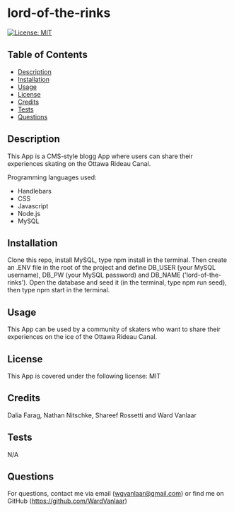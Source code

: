 
# lord-of-the-rinks
[![License: MIT](https://img.shields.io/badge/License-MIT-yellow.svg)](https://opensource.org/licenses/MIT)
## Table of Contents
* [Description](#Description)
* [Installation](#Installation)
* [Usage](#Usage)
* [License](#License)
* [Credits](#Credits)
* [Tests](#Tests)
* [Questions](#Questions)


## Description
This App is a CMS-style blogg App where users can share their experiences skating on the Ottawa Rideau Canal.

Programming languages used:
* Handlebars
* CSS
* Javascript
* Node.js
* MySQL


## Installation
Clone this repo, install MySQL, type npm install in the terminal. Then create an .ENV file in the root of the project and define DB_USER (your MySQL username), DB_PW (your MySQL password) and DB_NAME ('lord-of-the-rinks'). Open the database and seed it (in the terminal, type npm run seed), then type npm start in the terminal.

## Usage
This App can be used by a community of skaters who want to share their experiences on the ice of the Ottawa Rideau Canal.

## License
This App is covered under the following license: MIT

## Credits
Dalia Farag, Nathan Nitschke, Shareef Rossetti and Ward Vanlaar

## Tests
N/A

## Questions
For questions, contact me via email (wgvanlaar@gmail.com) or find me on GitHub (https://github.com/WardVanlaar)
  
